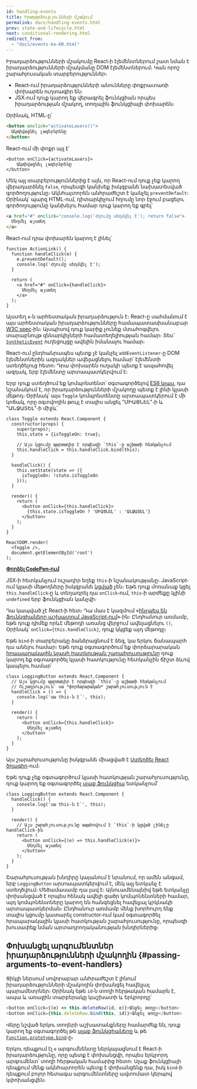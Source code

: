 ```yaml
---
id: handling-events
title: Իրադարձությունների մշակում
permalink: docs/handling-events.html
prev: state-and-lifecycle.html
next: conditional-rendering.html
redirect_from:
  - "docs/events-ko-KR.html"
---
```

Իրադարձությունների մշակումը React֊ի էլեմենտներում շատ նման է իրադարձությունների մշակմանը DOM էլեմենտներում։ Կան որոշ շարահյուսական տարբերություններ։

* React֊ում իրադարձությունների անունները փոքրատառի փոխարեն ուղտագիր են։
* JSX֊ում դուք կարող եք վերագրել ֆունկցիան որպես իրադարձության մշակող, տողային ֆունկցիայի փոխարեն։

Օրինակ, HTML֊ը՝

```html
<button onclick="activateLasers()">
  Ակտիվացնել լազերնրենը
</button>
```

React-ում մի փոքր այլ է՝

```js{1}
<button onClick={activateLasers}>
    Ակտիվացնել լազերնրենը
</button>
```

Մեկ այլ տարբերություններից է այն, որ React-ում դուք չեք կարող վերադարձնել `false`, որպեսզի կանխեք իսկզբանե նախատեսված գործողությունը։
Ակնհայտորեն անհրաժեշտ է կանչել `preventDefault`։ Օրինակ՝ պարզ HTML֊ում, դիտարկիչում հղումը նոր էջում բացելու գործողությունը կանխելու համար դուք կարող եք գրել՝

```html
<a href="#" onclick="console.log('Հղումը սեղմվել է'); return false">
  Սեղմել այստեղ
</a>
```

React֊ում դրա փոխարեն կարող է լինել՝

```js{2-5,8}
function ActionLink() {
  function handleClick(e) {
    e.preventDefault();
    console.log('Հղումը սեղմվել է');
  }

  return (
    <a href="#" onClick={handleClick}>
      Սեղմել այստեղ
    </a>
  );
}
```

Այստեղ `e`֊ն արհեստական իրադարձություն է։ React-ը սահմանում է այս արհեստական իրադարձությունները համապատասխանաբար [W3C spec](https://www.w3.org/TR/DOM-Level-3-Events/)֊ին։ Այսպիսով դուք կարիք չունեք մտահոգվելու տարաբնույթ զննարկիչների համատեղելիության համար։ Տես՝ [`SyntheticEvent`](/docs/events.html) ուղեցույցը ավելին իմանալու համար։

React-ում ընդհանրապես պետք չէ կանչել `addEventListener`֊ը DOM էլեմենտներին ազդակներ ավելացնելու համար՝ էլեմենտի ստեղծելուց հետո։ Դրա փոխարեն ուղակի պետք է ապահովել ազդակ, երբ էլեմենտը արտապատկերվում է։

Երբ դուք ստեղծում եք կոմպոնտենտ՝ օգտագործելով [ES6 կլաս](https://developer.mozilla.org/en/docs/Web/JavaScript/Reference/Classes), դա նշանակում է, որ իրադարձությունների մշակողը պետք է լինի կլասի մեթոդ։
Օրինակ՝ այս `Toggle` կոմպոնտենտը արտապատկերում է մի կոճակ, որը օգտվողին թույլ է տալիս անցել "ՄԻԱՑՆԵԼ"֊ի և "ԱՆՋԱՏԵԼ"֊ի միջև՝ 

```js{6,7,10-14,18}
class Toggle extends React.Component {
  constructor(props) {
    super(props);
    this.state = {isToggleOn: true};
    
    // Այս կցումը պարտադիր է որպեսզի `this`֊ը աշխատի հետկանչում
    this.handleClick = this.handleClick.bind(this);
  }

  handleClick() {
    this.setState(state => ({
      isToggleOn: !state.isToggleOn
    }));
  }

  render() {
    return (
      <button onClick={this.handleClick}>
        {this.state.isToggleOn ? 'ՄԻԱՑՆԵԼ' : 'ԱՆՋԱՏԵԼ'}
      </button>
    );
  }
}

ReactDOM.render(
  <Toggle />,
  document.getElementById('root')
);
```

[**Փորձել CodePen֊ում**](https://codepen.io/anon/pen/mommWK?editors=0010)

JSX֊ի հետկանչում ուշադիր եղեք `this`֊ի նշանակությանը։ JavaScript֊ում կլասի մեթոդները իսկզբանե [կցված](https://developer.mozilla.org/en/docs/Web/JavaScript/Reference/Global_objects/Function/bind) չեն։ Եթե դուք մոռանաք կցել `this.handleClick`֊ը և տեղադրել դա `onClick`֊ում, `this`֊ի արժեքը կլինի `undefined` երբ ֆունկցիան կանչվի։

Դա կապված չէ React֊ի հետ։ Դա մաս է կազմում «[ինչպես են ֆունկցիաները աշխատում JavaScript֊ում](https://www.smashingmagazine.com/2014/01/understanding-javascript-function-prototype-bind/)»֊ին։ Ընդհանուր առմամբ, եթե դուք դիմեք որևէ մեթոդի առանց վերջում ավելացնելու `()`, Օրինակ՝ `onClick={this.handleClick}`, դուք կկցեք այդ մեթոդը։

Եթե `bind`֊ի տարբերակը ձանձրացնում է ձեզ, կա երկու ճանապարհ դա անելու համար։ Եթե դուք օգտագործում եք փորձարարական [հրապարակային կլասի հատկության շարահյուսությունը](https://babeljs.io/docs/plugins/transform-class-properties/) դուք կարող եք օգտագործել կլասի հատկությունը հետկանչին ճիշտ ձևով կապելու համար՝


```js{2-6}
class LoggingButton extends React.Component {
  // Այս կցումը պարտադիր է որպեսզի `this`֊ը աշխատի հետկանչում
  // Ուշադրություն՝ սա *փորձարարական* շարահյուսություն է
  handleClick = () => {
    console.log('սա this֊ն է՝', this);
  }

  render() {
    return (
      <button onClick={this.handleClick}>
        Սեղմել այստեղ
      </button>
    );
  }
}
```

Այս շարահյուսությունը իսկզբանե միացված է [Ստեղծել React ծրագիր](https://github.com/facebookincubator/create-react-app)֊ում։

Եթե դուք չեք օգտագործում կլասի հատկության շարահյուսությունը, դուք կարող եք օգտագործել [սլաք ֆունկցիա](https://developer.mozilla.org/en/docs/Web/JavaScript/Reference/Functions/Arrow_functions) ետկանչում՝

```js{7-9}
class LoggingButton extends React.Component {
  handleClick() {
    console.log('սա this֊ն է՝', this);
  }

  render() {
    // Այս շարահյուսությունը ապահովում է `this`֊ի կցված լինելը handleClick֊ին
    return (
      <button onClick={(e) => this.handleClick(e)}>
        Սեղմել այստեղ
      </button>
    );
  }
}
```

Շարահյուսության խնդիրը կայանում է նրանում, որ ամեն անգամ, երբ `LoggingButton` արտապատկերվում է, մեկ այլ ետկանչ է ստեղծվում։ Մեծամասամբ դա լավ է։ Այնուամենայնիվ եթե ետկանչը փոխանցված է որպես հենակ ավելի ցածր կոմպոնենտների համար, այդ կոմպոնենտները կարող են հանգեցնել հավելյալ կրկնակի արտապատկերման։
Ընդհանուր առմամբ մենք խորհուրդ ենք տալիս կցումը կատարել constructor֊ում կամ օգտագործել հրապարակային կլասի հատկության շարահյուսությունը, որպեսզի խուսափեք նման արտադրողականության խնդիրներից։

## Փոխանցել արգումենտներ իրադարձությունների մշակողին {#passing-arguments-to-event-handlers}

Ցիկլի ներսում սովորաբար անհրաժեշտ է լինում իրադարձությունների մշակողին փոխանցել հավելյալ պարամետրներ։ Օրինակ եթե `id`֊ն տողի հերթական համարն է, ապա և առաջին տարբերակը կաշխատի և երկրորդը՝

```js
<button onClick={(e) => this.deleteRow(id, e)}>Ջնջել տողը</button>
<button onClick={this.deleteRow.bind(this, id)}>Ջնջել տողը</button>
```

Վերը նշված երկու տողերի աշխատանքները համարժեք են, դուք կարող եք օգտագործել թե [սլաք ֆունկցիաները](https://developer.mozilla.org/en-US/docs/Web/JavaScript/Reference/Functions/Arrow_functions) և թե [`Function.prototype.bind`](https://developer.mozilla.org/en-US/docs/Web/JavaScript/Reference/Global_objects/Function/bind)֊ը։

Երկու դեպքում էլ `e` արգումնենտը ներկայացնում է React֊ի իրադարձությունը, որը պետք է փոխանցվի, որպես երկրորդ արգումենտ՝ տողի հերթական համարից հետո։
Սլաք ֆունկցիայի դեպքում մենք ակնհայտորեն պետք է փոխանցենք դա, իսկ `bind`֊ի դեպքում բոլոր հետագա արգումենտները ավտոմատ կերպով կփոխանցվեն։

